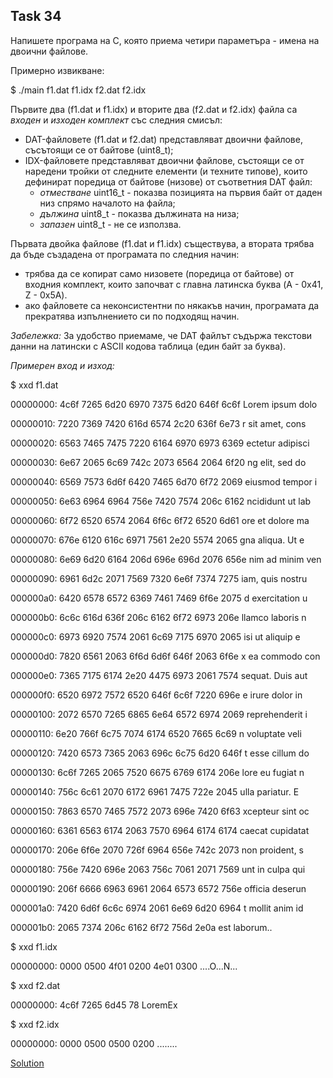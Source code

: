 ## Task 34

Напишете програма на С, която приема четири параметъра - имена на двоични файлове.

Примерно извикване:

$ ./main f1.dat f1.idx f2.dat f2.idx

Първите два (f1.dat и f1.idx) и вторите два (f2.dat и f2.idx) файла са *входен* и *изходен комплект* със следния смисъл:
* DAT-файловете (f1.dat и f2.dat) представляват двоични файлове, съсътоящи се от байтове (uint8_t);
* IDX-файловете представляват двоични файлове, състоящи се от наредени тройки от следните елементи (и техните типове), които
дефинират поредица от байтове (низове) от съответния DAT файл:
  - *отместване* uint16_t - показва позицията на първия байт от даден низ спрямо началото на файла;
  - *дължина* uint8_t - показва дължината на низа;
  - *запазен* uint8_t - не се използва.

Първата двойка файлове (f1.dat и f1.idx) съществува, а втората трябва да бъде създадена от програмата по следния начин:
* трябва да се копират само низовете (поредица от байтове) от входния комплект, които започват с главна латинска буква
(A - 0x41, Z - 0x5A).
* ако файловете са неконсистентни по някакъв начин, програмата да прекратява изпълнението си по подходящ начин.

*Забележка:* За удобство приемаме, че DAT файлът съдържа текстови данни на латински с ASCII кодова таблица (един байт за буква).

*Примерен вход и изход:*

$ xxd f1.dat

00000000:   4c6f 7265 6d20 6970 7375 6d20 646f 6c6f   Lorem ipsum dolo

00000010:   7220 7369 7420 616d 6574 2c20 636f 6e73   r sit amet, cons

00000020:   6563 7465 7475 7220 6164 6970 6973 6369   ectetur adipisci

00000030:   6e67 2065 6c69 742c 2073 6564 2064 6f20   ng elit, sed do

00000040:   6569 7573 6d6f 6420 7465 6d70 6f72 2069   eiusmod tempor i

00000050:   6e63 6964 6964 756e 7420 7574 206c 6162   ncididunt ut lab

00000060:   6f72 6520 6574 2064 6f6c 6f72 6520 6d61   ore et dolore ma

00000070:   676e 6120 616c 6971 7561 2e20 5574 2065   gna aliqua. Ut e

00000080:   6e69 6d20 6164 206d 696e 696d 2076 656e   nim ad minim ven

00000090:   6961 6d2c 2071 7569 7320 6e6f 7374 7275   iam, quis nostru

000000a0:   6420 6578 6572 6369 7461 7469 6f6e 2075   d exercitation u

000000b0:   6c6c 616d 636f 206c 6162 6f72 6973 206e   llamco laboris n

000000c0:   6973 6920 7574 2061 6c69 7175 6970 2065   isi ut aliquip e

000000d0:   7820 6561 2063 6f6d 6d6f 646f 2063 6f6e   x ea commodo con

000000e0:   7365 7175 6174 2e20 4475 6973 2061 7574   sequat. Duis aut

000000f0:   6520 6972 7572 6520 646f 6c6f 7220 696e   e irure dolor in

00000100:   2072 6570 7265 6865 6e64 6572 6974 2069   reprehenderit i

00000110:   6e20 766f 6c75 7074 6174 6520 7665 6c69   n voluptate veli

00000120:   7420 6573 7365 2063 696c 6c75 6d20 646f   t esse cillum do

00000130:   6c6f 7265 2065 7520 6675 6769 6174 206e   lore eu fugiat n

00000140:   756c 6c61 2070 6172 6961 7475 722e 2045   ulla pariatur. E

00000150:   7863 6570 7465 7572 2073 696e 7420 6f63   xcepteur sint oc

00000160:   6361 6563 6174 2063 7570 6964 6174 6174   caecat cupidatat

00000170:   206e 6f6e 2070 726f 6964 656e 742c 2073   non proident, s

00000180:   756e 7420 696e 2063 756c 7061 2071 7569   unt in culpa qui

00000190:   206f 6666 6963 6961 2064 6573 6572 756e   officia deserun

000001a0:   7420 6d6f 6c6c 6974 2061 6e69 6d20 6964   t mollit anim id

000001b0:   2065 7374 206c 6162 6f72 756d 2e0a        est laborum..

$ xxd f1.idx

00000000: 0000 0500 4f01 0200 4e01 0300 ....O...N...

$ xxd f2.dat

00000000: 4c6f 7265 6d45 78 LoremEx

$ xxd f2.idx

00000000: 0000 0500 0500 0200 ........

[Solution](https://github.com/Svetlin12/Linux-Shell-and-C-files/blob/master/C/FMI/task34.c)
